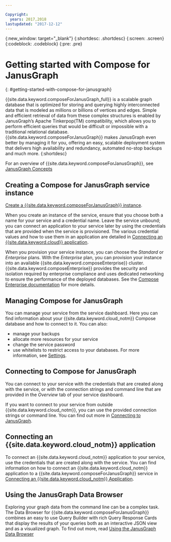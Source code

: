 ```yaml
---

Copyright:
  years: 2017,2018
lastupdated: "2017-12-12"
---
```


{:new_window: target="_blank"}
{:shortdesc: .shortdesc}
{:screen: .screen}
{:codeblock: .codeblock}
{:pre: .pre}

# Getting started with Compose for JanusGraph
{: #getting-started-with-compose-for-janusgraph}

{{site.data.keyword.composeForJanusGraph_full}} is a scalable graph database that is optimized for storing and querying highly interconnected data that is modeled as millions or billions of vertices and edges. Simple and efficient retrieval of data from these complex structures is enabled by JanusGraph’s Apache Tinkerpop(TM) compatibility, which allows you to perform efficient queries that would be difficult or impossible with a traditional relational database. {{site.data.keyword.composeForJanusGraph}} makes JanusGraph even better by managing it for you, offering an easy, scalable deployment system that delivers high availability and redundancy, automated no-stop backups and much more.
{:shortdesc}

For an overview of {{site.data.keyword.composeForJanusGraph}}, see [JanusGraph Concepts](./janusgraph-concepts.html)

## Creating a Compose for JanusGraph service instance

[Create a {{site.data.keyword.composeForJanusGraph}} instance](https://console.bluemix.net/catalog/services/compose-for-janusgraph/).

When you create an instance of the service, ensure that you choose both a name for your service and a credential name. Leave the service unbound; you can connect an application to your service later by using the credentials that are provided when the service is provisioned. The various credential values and how to use them in an application are detailed in [Connecting an {{site.data.keyword.cloud}} application](./connecting-bluemix-app.html).

When you provision your service instance, you can choose the *Standard* or *Enterprise* plans. With the *Enterprise* plan, you can provision your instance into an available {{site.data.keyword.composeEnterprise}} cluster. {{site.data.keyword.composeEnterprise}} provides the security and isolation required by enterprise compliance and uses dedicated networking to ensure the performance of the deployed databases. See the [Compose Enterprise documentation](../ComposeEnterprise/index.html) for more details.

## Managing Compose for JanusGraph

You can manage your service from the service dashboard. Here you can find information about your {{site.data.keyword.cloud_notm}} Compose database and how to connect to it. You can also:
- manage your backups
- allocate more resources for your service
- change the service password
- use whitelists to restrict access to your databases. 
For more information, see [Settings](./dashboard-settings.html).

## Connecting to Compose for JanusGraph

You can connect to your service with the credentials that are created along with the service, or with the connection strings and command line that are provided in the *Overview* tab of your service dashboard.

If you want to connect to your service from outside {{site.data.keyword.cloud_notm}}, you can use the provided connection strings or command line. You can find out more in [Connecting to JanusGraph](./connecting-external.html).

## Connecting an {{site.data.keyword.cloud_notm}} application

To connect an {{site.data.keyword.cloud_notm}} application to your service, use the credentials that are created along with the service. You can find information on how to connect an {{site.data.keyword.cloud_notm}} application to a {{site.data.keyword.composeForJanusGraph}} service in [Connecting an {{site.data.keyword.cloud_notm}} Application](./connecting-bluemix-app.html).

## Using the JanusGraph Data Browser

Exploring your graph data from the command line can be a complex task. The Data Browser for {{site.data.keyword.composeForJanusGraph}} combines an easy to use Query Builder with rich Query Response Cards that display the results of your queries both as an interactive JSON view and as a visualized graph. To find out more, read [Using the JanusGraph Data Browser](./data-browser.html)
